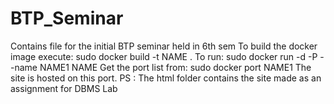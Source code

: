 # BTP_Seminar
Contains file for the initial BTP seminar held in 6th sem
To build the docker image execute:
  sudo docker build -t NAME .
To run:
  sudo docker run -d -P --name NAME1 NAME
Get the port list from:
  sudo docker port NAME1
The site is hosted on this port.
PS : The html folder contains the site made as an assignment for DBMS Lab 

